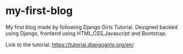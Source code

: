 # my-first-blog
My first blog made by following Django Girls Tutorial. Designed backed using Django, frontend using HTML,CSS,Javascript and Bootstrap.

Link to the tutorial: https://tutorial.djangogirls.org/en/
